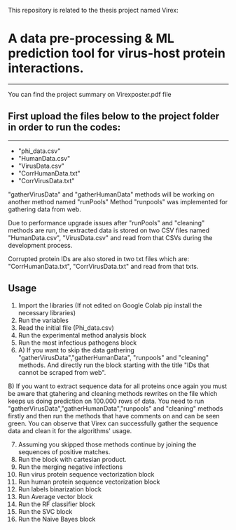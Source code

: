 This repository is related to the thesis project named Virex: 
# A data pre-processing & ML prediction tool for virus-host protein interactions.
-------------------------------------------------

You can find the project summary on Virexposter.pdf file

## First upload the files below to the project folder in order to run the codes:
-------------------------------------------------------------

* "phi_data.csv"
* "HumanData.csv"
* "VirusData.csv"
* "CorrHumanData.txt"
* "CorrVirusData.txt" 

"gatherVirusData" and "gatherHumanData" methods will be working on another method named "runPools"
Method "runpools" was implemented for gathering data from web. 

Due to performance upgrade issues after "runPools" and "cleaning" methods are run, the extracted data is stored on two CSV files named
"HumanData.csv", "VirusData.csv" and read from that CSVs during the development process.

Corrupted protein IDs are also stored in two txt files which are:
"CorrHumanData.txt", "CorrVirusData.txt" and read from that txts.

## Usage

1. Import the libraries (If not edited on Google Colab pip install the necessary libraries)
2. Run the variables
3. Read the initial file (Phi_data.csv)
4. Run the experimental method analysis block
5. Run the most infectious pathogens block
6. A) If you want to skip the data gathering "gatherVirusData","gatherHumanData", "runpools" and "cleaning" methods. And directly run the block starting with the title "IDs that cannot be scraped from web".

  B) If you want to extract sequence data for all proteins once again you must be aware that gtahering and cleaning methods rewrites on the file which keeps us doing prediction on 100.000 rows of data. You need to run "gatherVirusData","gatherHumanData","runpools" and "cleaning" methods firstly and then run the methods that have comments on and can be seen green. You can observe that Virex can successfully gather the sequence data and clean it for the algorithms' usage.  

7. Assuming you skipped those methods continue by joining the sequences of positive matches.
8. Run the block with cartesian product.
9. Run the merging negative infections
10. Run virus protein sequence vectorization block
11. Run human protein sequence vectorization block
12. Run labels binarization block
13. Run Average vector block
14. Run the RF classifier block
15. Run the SVC block
16. Run the Naive Bayes block
